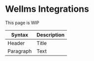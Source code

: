 # Wellms Integrations

This page is WIP

| Syntax    | Description |
| --------- | ----------- |
| Header    | Title       |
| Paragraph | Text        |
